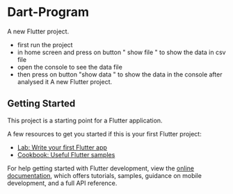 # Dart-Program
A new Flutter project.
- first run the project 
- in home screen and press on button " show file " to show the data in csv file
-  open the console to see the data file  
-  then press on button "show data " to show the data in the console after analysed it 
A new Flutter project.

## Getting Started

This project is a starting point for a Flutter application.

A few resources to get you started if this is your first Flutter project:

- [Lab: Write your first Flutter app](https://docs.flutter.dev/get-started/codelab)
- [Cookbook: Useful Flutter samples](https://docs.flutter.dev/cookbook)

For help getting started with Flutter development, view the
[online documentation](https://docs.flutter.dev/), which offers tutorials,
samples, guidance on mobile development, and a full API reference.
